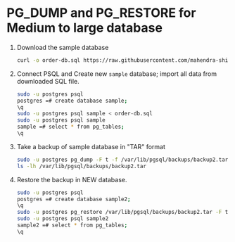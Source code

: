 # PG_DUMP and PG_RESTORE for Medium to large database

1.  Download the sample database

    ```bash
    curl -o order-db.sql https://raw.githubusercontent.com/mahendra-shinde/postgres-demos/main/order-db.sql 
    ```

1.  Connect PSQL and Create new `sample` database; import all data from downloaded SQL file.

    ```bash
    sudo -u postgres psql 
    postgres =# create database sample;
    \q
    sudo -u postgres psql sample < order-db.sql
    sudo -u postgres psql sample
    sample =# select * from pg_tables;
    \q
    ```

1.  Take a backup of sample database in  "TAR" format 

    ```bash
    sudo -u postgres pg_dump -F t -f /var/lib/pgsql/backups/backup2.tar -d sample
    ls -lh /var/lib/pgsql/backups/backup2.tar
    ```

1.  Restore the backup in NEW database.

    ```bash
    sudo -u postgres psql 
    postgres =# create database sample2;
    \q
    sudo -u postgres pg_restore /var/lib/pgsql/backups/backup2.tar -F t -d sample2
    sudo -u postgres psql sample2
    sample2 =# select * from pg_tables;
    \q
    ```